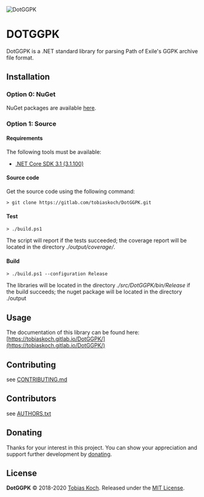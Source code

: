![DotGGPK](https://gitlab.com/tobiaskoch/DotGGPK/raw/master/img/DotGGPK.png)

# DOTGGPK

DotGGPK is a .NET standard library for parsing Path of Exile's GGPK archive file format.

## Installation

### Option 0: NuGet
NuGet packages are available [here](https://www.nuget.org/packages/DotGGPK/).

### Option 1: Source
#### Requirements
The following tools must be available:

* [.NET Core SDK 3.1 (3.1.100)](https://dotnet.microsoft.com/download)

#### Source code
Get the source code using the following command:

    > git clone https://gitlab.com/tobiaskoch/DotGGPK.git

#### Test
    > ./build.ps1

The script will report if the tests succeeded; the coverage report will be located in the directory *./output/coverage/*.

#### Build
    > ./build.ps1 --configuration Release

The libraries will be located in the directory *./src/DotGGPK/bin/Release* if the build succeeds; the nuget package will be located in the directory ./output

## Usage
The documentation of this library can be found here: [https://tobiaskoch.gitlab.io/DotGGPK/](https://tobiaskoch.gitlab.io/DotGGPK/)

## Contributing
see [CONTRIBUTING.md](https://gitlab.com/tobiaskoch/DotGGPK/blob/master/CONTRIBUTING.md)

## Contributors
see [AUTHORS.txt](https://gitlab.com/tobiaskoch/DotGGPK/blob/master/AUTHORS.txt)

## Donating
Thanks for your interest in this project. You can show your appreciation and support further development by [donating](https://www.tk-software.de/donate).

## License
**DotGGPK** © 2018-2020  [Tobias Koch](https://www.tk-software.de). Released under the [MIT License](https://gitlab.com/tobiaskoch/DotGGPK/blob/master/LICENSE.md).
